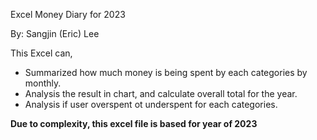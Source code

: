 Excel Money Diary for 2023

By: Sangjin (Eric) Lee

This Excel can,
- Summarized how much money is being spent by each categories by monthly.
- Analysis the result in chart, and calculate overall total for the year.
- Analysis if user overspent ot underspent for each categories.

<b>Due to complexity, this excel file is based for year of 2023</b>
